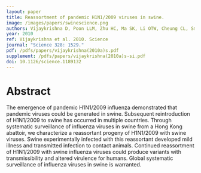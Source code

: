 ```yaml
---
layout: paper
title: Reassortment of pandemic H1N1/2009 viruses in swine.
image: /images/papers/swinescience.png
authors: Vijaykrishna D, Poon LLM, Zhu HC, Ma SK, Li OTW, Cheung CL, Smith GJD, Peiris JSM, Guan Y.
year: 2010
ref: Vijaykrishna et al. 2010. Science
journal: "Science 328: 1529."
pdf: /pdfs/papers/vijaykrishna(2010a)s.pdf
supplement: /pdfs/papers/vijaykrishna(2010a)s-si.pdf
doi: 10.1126/science.1189132
---
```


# Abstract

The emergence of pandemic H1N1/2009 influenza demonstrated that pandemic viruses could be generated in swine.
Subsequent reintroduction of H1N1/2009 to swine has occurred in multiple countries.
Through systematic surveillance of influenza viruses in swine from a Hong Kong abattoir, we characterize a reassortant progeny of H1N1/2009 with swine viruses.
Swine experimentally infected with this reassortant developed mild illness and transmitted infection to contact animals.
Continued reassortment of H1N1/2009 with swine influenza viruses could produce variants with transmissibility and altered virulence for humans.
Global systematic surveillance of influenza viruses in swine is warranted.
